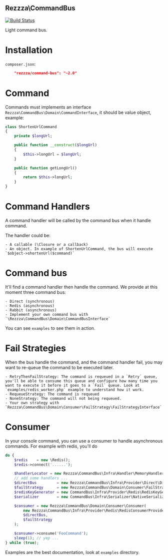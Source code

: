 Rezzza\CommandBus
-----------------

[![Build Status](https://travis-ci.org/rezzza/command-bus.svg?branch=master)](https://travis-ci.org/rezzza/command-bus)

Light command bus.

# Installation

`composer.json`:

```json
    "rezzza/command-bus": "~2.0"
```

# Command

Commands must implements an interface `Rezzza\CommandBus\Domain\CommandInterface`, it should be value object, example:

```php
class ShortenUrlCommand
{
    private $longUrl;

    public function __construct($longUrl)
    {
        $this->longUrl = $longUrl;
    }

    public function getLongUrl()
    {
        return $this->longUrl;
    }
}
```

# Command Handlers

A command handler will be called by the command bus when it handle command. 

The handler could be:

    - A callable (\Closure or a callback)
    - An object. In example of ShortenUrlCommand, the bus will execute `$object->shortenUrl($command)`

# Command bus

It'll find a command handler then handle the command.
We provide at this moment three command bus:

    - Direct (synchronous)
    - Redis (asynchronous)
    - Rabbit (asynchronous)
    - Implement your own command bus with `\Rezzza\CommandBus\Domain\CommandBusInterface`

You can see `examples` to see them in action.

# Fail Strategies

When the bus handle the command, and the command handler fail, you may want to re-queue the command to be executed later.

    - RetryThenFailStrategy: The command is requeued in a `Retry` queue, you'll be able to consume this queue and configure how many time you want to execute it before it goes to a `Fail` queue. Look at `examples/redis_worker.php` example to understand how it work.
    - RequeueStrategy: The command is requeued
    - NoneStrategy: The command will not being requeued.
    - Your own strategy with `Rezzza\CommandBus\Domain\Consumer\FailStrategy\FailStrategyInterface`

# Consumer

In your console command, you can use a consumer to handle asynchronous commands. For example with redis, you'll do

```php
do {
    $redis    = new \Redis();
    $redis->connect('......');

    $handlerLocator = new Rezzza\CommandBus\Infra\Handler\MemoryHandlerLocator();
    // add some handlers ...
    $directBus         = new Rezzza\CommandBus\Infra\Provider\Direct\DirectBus($handlerLocator);
    $failStrategy      = new Rezzza\CommandBus\Domain\Consumer\FailStrategy\NoneStrategy();
    $redisKeyGenerator = new CommandBus\Infra\Provider\Redis\RedisKeyGenerator();
    $serializer        = new CommandBus\Infra\Serializer\NativeSerializer();

    $consumer = new Rezzza\CommandBus\Domain\Consumer\Consumer(
        new Rezzza\CommandBus\Infra\Provider\Redis\RedisConsumerProvider($redis, $redisKeyGenerator, $serializer),
        $directBus,
        $failStrategy
    );

    $consumer->consume('FooCommand');
    sleep(1); // yep ...
} while (true);
```

Examples are the best documentation, look at `examples` directory.
